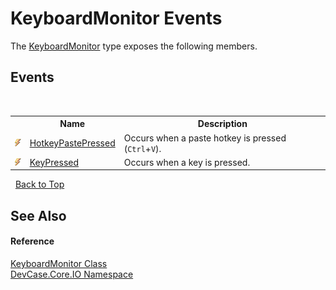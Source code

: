 # KeyboardMonitor Events
 

The <a href="T_DevCase_Core_IO_KeyboardMonitor">KeyboardMonitor</a> type exposes the following members.


## Events
&nbsp;<table><tr><th></th><th>Name</th><th>Description</th></tr><tr><td>![Public event](media/pubevent.gif "Public event")</td><td><a href="E_DevCase_Core_IO_KeyboardMonitor_HotkeyPastePressed">HotkeyPastePressed</a></td><td>
Occurs when a paste hotkey is pressed (`Ctrl`+`V`).</td></tr><tr><td>![Public event](media/pubevent.gif "Public event")</td><td><a href="E_DevCase_Core_IO_KeyboardMonitor_KeyPressed">KeyPressed</a></td><td>
Occurs when a key is pressed.</td></tr></table>&nbsp;
<a href="#keyboardmonitor-events">Back to Top</a>

## See Also


#### Reference
<a href="T_DevCase_Core_IO_KeyboardMonitor">KeyboardMonitor Class</a><br /><a href="N_DevCase_Core_IO">DevCase.Core.IO Namespace</a><br />